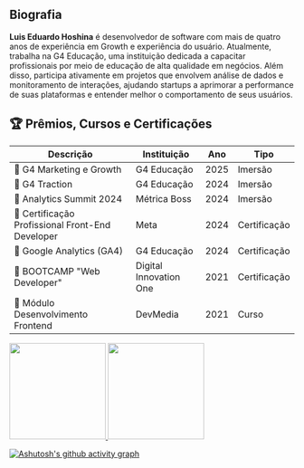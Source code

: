 ## Biografia

<div vocab="http://schema.org/" typeof="Person">
  <p property="description">
    <strong property="name">Luis Eduardo Hoshina</strong> é 
    <span property="jobTitle">desenvolvedor de software</span> 
    com mais de quatro anos de experiência em Growth e experiência do usuário. Atualmente, trabalha na 
    <span property="worksFor" typeof="EducationalOrganization" resource="http://g4educacao.com.br">G4 Educação</span>, 
    uma instituição dedicada a capacitar profissionais por meio de educação de alta qualidade em negócios. 
    Além disso, participa ativamente em projetos que envolvem análise de dados e monitoramento de interações, 
    ajudando startups a aprimorar a performance de suas plataformas e entender melhor o comportamento de seus usuários.
  </p>
</div>

## 🏆 Prêmios, Cursos e Certificações

Descrição | Instituição | Ano | Tipo
--------- | ----------- | --- | ----
🏅 G4 Marketing e Growth | G4 Educação | 2025 | Imersão
🏅 G4 Traction | G4 Educação | 2024 | Imersão
🏅 Analytics Summit 2024 | Métrica Boss | 2024 | Imersão
🏅 Certificação Profissional Front-End Developer | Meta | 2024 | Certificação
🏅 Google Analytics (GA4) | G4 Educação | 2024 | Certificação
🏅 BOOTCAMP "Web Developer" | Digital Innovation One | 2021 | Certificação
🏅 Módulo Desenvolvimento Frontend | DevMedia | 2021 | Curso

<div>
  <a href="https://github.com/duhoshina">
  <img height="170cm" src="https://github-readme-stats.vercel.app/api/top-langs/?username=duhoshina&layout=compact&langs_count=7&theme=dark"/>
  <img height="170cm" src="https://github-readme-stats.vercel.app/api?username=duhoshina&show_icons=true&theme=dark&include_all_commits=true&account_private=true"/>
</div>

[![Ashutosh's github activity graph](https://github-readme-activity-graph.vercel.app/graph?username=duhoshina&bg_color=0a0c10&color=dedede&line=00ff4c&point=00d636&area=true&hide_border=true)](https://github.com/ashutosh00710/github-readme-activity-graph)
